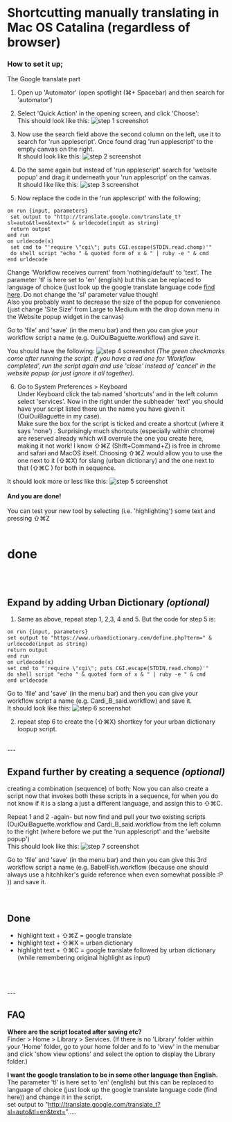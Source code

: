 # Shortcutting manually translating in Mac OS Catalina (regardless of browser) #

### How to set it up; ###
The Google translate part</br>

1. Open up 'Automator' (open spotlight (⌘+ Spacebar) and then search for 'automator')</br>

2. Select 'Quick Action' in the opening screen, and click 'Choose': </br>
This should look like this: 
![step 1 screenshot](/Images/Step1-screenshot.png)

3. Now use the search field above the second column on the left, use it to search for 'run applescript'. Once found drag 'run applescript' to the empty canvas on the right.</br> 
It should look like this: 
![step 2 screenshot](/Images/Step2-screenshot.png)

4. Do the same again but instead of 'run applescript' search for 'website popup' and drag it underneath your 'run applescript' on the canvas.</br> 
It should like like this: 
![step 3 screenshot](/Images/Step3-screenshot.png)

5. Now replace the code in the 'run applescript' with the following;

```
on run {input, parameters}
 set output to "http://translate.google.com/translate_t?sl=auto&tl=en&text=" & urldecode(input as string)
 return output
end run
on urldecode(x)
 set cmd to "'require \"cgi\"; puts CGI.escape(STDIN.read.chomp)'"
 do shell script "echo " & quoted form of x & " | ruby -e " & cmd
end urldecode
```

Change 'Workflow receives current' from 'nothing/default' to 'text'.
The parameter 'tl' is here set to 'en' (english) but this can be replaced to language of choice (just look up the google translate language code [find here](https://cloud.google.com/translate/docs/languages). Do not change the 'sl' parameter value though!</br>
Also you probably want to decrease the size of the popup for convenience (just change 'Site Size' from Large to Medium with the drop down menu in the Website popup widget in the canvas)

Go to 'file' and 'save' (in the menu bar) and then you can give your workflow script a name (e.g. OuiOuiBaguette.workflow) and save it.</br>

You should have the following: 
![step 4 screenshot](/Images/Step4-screenshot.png)
*(The green checkmarks come after running the script. If you have a red one for 'Workflow completed', run the script again and use 'close' instead of 'cancel' in the website popup (or just ignore it all together).*</br>


6. Go to System Preferences > Keyboard</br>
Under Keyboard click the tab named 'shortcuts' and in the left column select 'services'.
Now in the right under the subheader 'text' you should have your script listed there un the name you have given it (OuiOuiBaguette in my case).</br>
Make sure the box for the script is ticked and create a shortcut (where it says 'none') . Surprisingly much shortcuts (especially within chrome) are reserved already which will overrule the one you create here, making it not work! I know ⇧⌘Z (Shift+Command+Z) is free in chrome and safari and MacOS itself. Choosing ⇧⌘Z would allow you to use the one next to it (⇧⌘X) for slang (urban dictionary) and the one next to that (⇧⌘C ) for both in sequence.

It should look more or less like this: 
![step 5 screenshot](/Images/Step5-screenshot.png)
</br>
</br>
**And you are done!**</br>
</br>
You can test your new tool by selecting (i.e. 'highlighting') some text and pressing ⇧⌘Z </br>
</br>
# done #
</br>
</br>


## Expand by adding Urban Dictionary *(optional)* ##
1. Same as above, repeat step 1, 2,3, 4 and 5.
But the code for step 5 is:

```
on run {input, parameters}
set output to "https://www.urbandictionary.com/define.php?term=" & urldecode(input as string)
return output
end run
on urldecode(x)
set cmd to "'require \"cgi\"; puts CGI.escape(STDIN.read.chomp)'"
do shell script "echo " & quoted form of x & " | ruby -e " & cmd
end urldecode
```

Go to 'file' and 'save' (in the menu bar) and then you can give your workflow script a name (e.g. Cardi_B_said.workflow) and save it.</br>
It should look like this: 
![step 6 screenshot](/Images/Step6-optional.png)

2. repeat step 6 to create the (⇧⌘X) shortkey for your urban dictionary loopup script.</br>
</br>
---


## Expand further by creating a sequence *(optional)* ##
creating a combination (sequence) of both;
Now you can also create a script now that invokes both these scripts in a sequence, for when you do not know if it is a slang a just a different language, and assign this to ⇧⌘C.

Repeat 1 and 2 -again- but now find and pull your two existing scripts (OuiOuiBaguette.workflow and Cardi_B_said.workflow from the left column to the right (where before we put the 'run applescript' and the 'website popup')</br>
This should look like this: 
![step 7 screenshot](/Images/Step7-optional.png)

 Go to 'file' and 'save' (in the menu bar) and then you can give this 3rd workflow script a name (e.g. BabelFish.workflow (because one should always use a hitchhiker's guide reference when even somewhat possible :P )) and save it.</br>
</br>
</br>

## Done ##

- highlight text + ⇧⌘Z = google translate</br>
- highlight text + ⇧⌘X = urban dictionary</br>
- highlight text + ⇧⌘C = google translate followed by urban dictionary (while remembering original highlight as input)</br>
</br>
</br>
</br>
---
</br>


## FAQ ##

**Where are the script located after saving etc?**</br>
Finder > Home > Library > Services. (If there is no 'Library' folder within your 'Home' folder, go to your home folder and fo to 'view' in the menubar and click 'show view options' and select the option to display the Library folder.)

**I want the google translation to be in some other language than English.**</br>
The parameter 'tl' is here set to 'en' (english) but this can be replaced to language of choice (just look up the google translate language code (find here)) and change it in the script.</br>
 set output to "http://translate.google.com/translate_t?sl=auto&tl=en&text=".....
